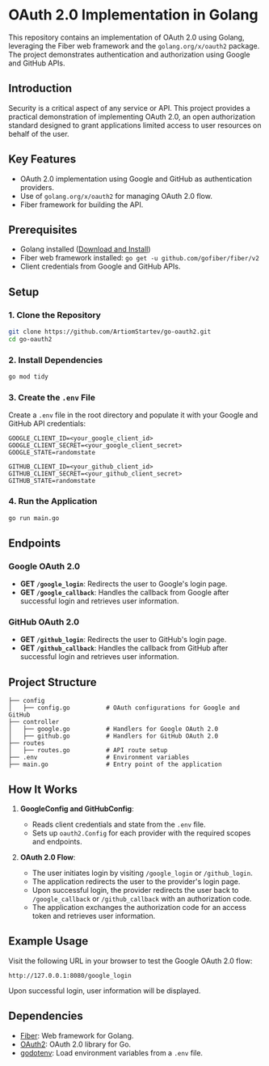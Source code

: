 # OAuth 2.0 Implementation in Golang

This repository contains an implementation of OAuth 2.0 using Golang, leveraging the Fiber web framework and the `golang.org/x/oauth2` package. The project demonstrates authentication and authorization using Google and GitHub APIs.

## Introduction
Security is a critical aspect of any service or API. This project provides a practical demonstration of implementing OAuth 2.0, an open authorization standard designed to grant applications limited access to user resources on behalf of the user.

## Key Features
- OAuth 2.0 implementation using Google and GitHub as authentication providers.
- Use of `golang.org/x/oauth2` for managing OAuth 2.0 flow.
- Fiber framework for building the API.

## Prerequisites
- Golang installed ([Download and Install](https://golang.org/dl/))
- Fiber web framework installed: `go get -u github.com/gofiber/fiber/v2`
- Client credentials from Google and GitHub APIs.

## Setup

### 1. Clone the Repository
```bash
git clone https://github.com/ArtiomStartev/go-oauth2.git
cd go-oauth2
```

### 2. Install Dependencies
```bash
go mod tidy
```

### 3. Create the `.env` File
Create a `.env` file in the root directory and populate it with your Google and GitHub API credentials:

```env
GOOGLE_CLIENT_ID=<your_google_client_id>
GOOGLE_CLIENT_SECRET=<your_google_client_secret>
GOOGLE_STATE=randomstate

GITHUB_CLIENT_ID=<your_github_client_id>
GITHUB_CLIENT_SECRET=<your_github_client_secret>
GITHUB_STATE=randomstate
```

### 4. Run the Application
```bash
go run main.go
```

## Endpoints

### Google OAuth 2.0
- **GET `/google_login`**: Redirects the user to Google's login page.
- **GET `/google_callback`**: Handles the callback from Google after successful login and retrieves user information.

### GitHub OAuth 2.0
- **GET `/github_login`**: Redirects the user to GitHub's login page.
- **GET `/github_callback`**: Handles the callback from GitHub after successful login and retrieves user information.

## Project Structure
```plaintext
├── config
│   ├── config.go          # OAuth configurations for Google and GitHub
├── controller
│   ├── google.go          # Handlers for Google OAuth 2.0
│   ├── github.go          # Handlers for GitHub OAuth 2.0
├── routes
│   ├── routes.go          # API route setup
├── .env                   # Environment variables
├── main.go                # Entry point of the application
```

## How It Works
1. **GoogleConfig and GitHubConfig**:
    - Reads client credentials and state from the `.env` file.
    - Sets up `oauth2.Config` for each provider with the required scopes and endpoints.

2. **OAuth 2.0 Flow**:
    - The user initiates login by visiting `/google_login` or `/github_login`.
    - The application redirects the user to the provider's login page.
    - Upon successful login, the provider redirects the user back to `/google_callback` or `/github_callback` with an authorization code.
    - The application exchanges the authorization code for an access token and retrieves user information.

## Example Usage
Visit the following URL in your browser to test the Google OAuth 2.0 flow:
```
http://127.0.0.1:8080/google_login
```
Upon successful login, user information will be displayed.

## Dependencies
- [Fiber](https://github.com/gofiber/fiber): Web framework for Golang.
- [OAuth2](https://pkg.go.dev/golang.org/x/oauth2): OAuth 2.0 library for Go.
- [godotenv](https://github.com/joho/godotenv): Load environment variables from a `.env` file.
